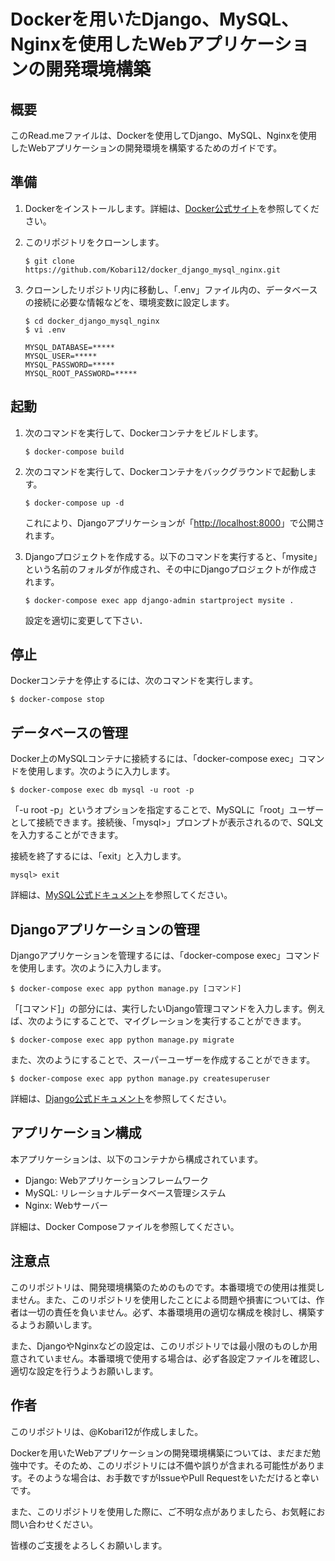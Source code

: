 # Dockerを用いたDjango、MySQL、Nginxを使用したWebアプリケーションの開発環境構築

## 概要
このRead.meファイルは、Dockerを使用してDjango、MySQL、Nginxを使用したWebアプリケーションの開発環境を構築するためのガイドです。

## 準備
1. Dockerをインストールします。詳細は、[Docker公式サイト](https://www.docker.com/)を参照してください。

2. このリポジトリをクローンします。

    ```console
    $ git clone https://github.com/Kobari12/docker_django_mysql_nginx.git
    ```

3. クローンしたリポジトリ内に移動し、「.env」ファイル内の、データベースの接続に必要な情報などを、環境変数に設定します。

    ```console
    $ cd docker_django_mysql_nginx
    $ vi .env

    MYSQL_DATABASE=*****
    MYSQL_USER=*****
    MYSQL_PASSWORD=*****
    MYSQL_ROOT_PASSWORD=*****
    ```

## 起動

1. 次のコマンドを実行して、Dockerコンテナをビルドします。

    ```console
    $ docker-compose build
    ```

2. 次のコマンドを実行して、Dockerコンテナをバックグラウンドで起動します。

    ```console
    $ docker-compose up -d
    ```

    これにより、Djangoアプリケーションが「[http://localhost:8000](http://localhost:8000)」で公開されます。

3. Djangoプロジェクトを作成する。以下のコマンドを実行すると、「mysite」という名前のフォルダが作成され、その中にDjangoプロジェクトが作成されます。

    ```console
    $ docker-compose exec app django-admin startproject mysite .
    ```

    設定を適切に変更して下さい．


## 停止
Dockerコンテナを停止するには、次のコマンドを実行します。

```console
$ docker-compose stop
```

## データベースの管理
Docker上のMySQLコンテナに接続するには、「docker-compose exec」コマンドを使用します。次のように入力します。

```console
$ docker-compose exec db mysql -u root -p
```

「-u root -p」というオプションを指定することで、MySQLに「root」ユーザーとして接続できます。接続後、「mysql>」プロンプトが表示されるので、SQL文を入力することができます。

接続を終了するには、「exit」と入力します。

```console
mysql> exit
```

詳細は、[MySQL公式ドキュメント](https://dev.mysql.com/doc/refman/8.0/ja/)を参照してください。

## Djangoアプリケーションの管理

Djangoアプリケーションを管理するには、「docker-compose exec」コマンドを使用します。次のように入力します。

```console
$ docker-compose exec app python manage.py [コマンド]
```

「[コマンド]」の部分には、実行したいDjango管理コマンドを入力します。例えば、次のようにすることで、マイグレーションを実行することができます。

```console
$ docker-compose exec app python manage.py migrate
```

また、次のようにすることで、スーパーユーザーを作成することができます。

```console
$ docker-compose exec app python manage.py createsuperuser
```

詳細は、[Django公式ドキュメント](https://docs.djangoproject.com/ja/3.1/ref/django-admin/)を参照してください。

## アプリケーション構成

本アプリケーションは、以下のコンテナから構成されています。

- Django: Webアプリケーションフレームワーク
- MySQL: リレーショナルデータベース管理システム
- Nginx: Webサーバー

詳細は、Docker Composeファイルを参照してください。

## 注意点
このリポジトリは、開発環境構築のためのものです。本番環境での使用は推奨しません。また、このリポジトリを使用したことによる問題や損害については、作者は一切の責任を負いません。必ず、本番環境用の適切な構成を検討し、構築するようお願いします。

また、DjangoやNginxなどの設定は、このリポジトリでは最小限のものしか用意されていません。本番環境で使用する場合は、必ず各設定ファイルを確認し、適切な設定を行うようお願いします。


## 作者
このリポジトリは、@Kobari12が作成しました。

Dockerを用いたWebアプリケーションの開発環境構築については、まだまだ勉強中です。そのため、このリポジトリには不備や誤りが含まれる可能性があります。そのような場合は、お手数ですがIssueやPull Requestをいただけると幸いです。

また、このリポジトリを使用した際に、ご不明な点がありましたら、お気軽にお問い合わせください。

皆様のご支援をよろしくお願いします。
